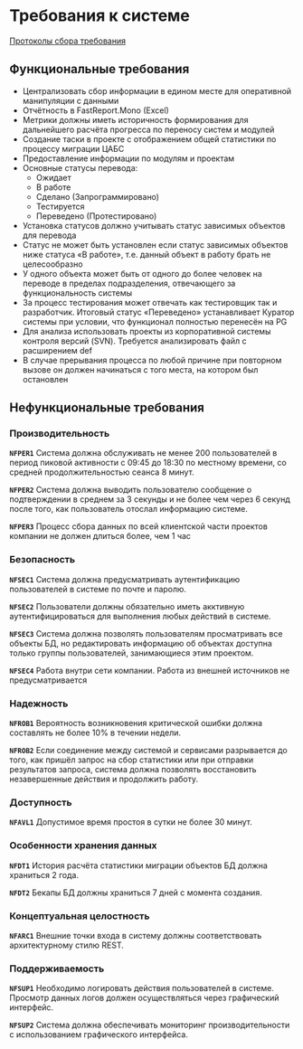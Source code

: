 # Требования к системе

[Протоколы сбора требования](interviews.md)

## Функциональные требования
 - Централизовать сбор информации в едином месте для оперативной манипуляции с данными
 - Отчётность в FastReport.Mono (Excel)
 - Метрики должны иметь историчность формирования для дальнейшего расчёта прогресса по переносу систем и модулей
 - Создание таски в проекте с отображением общей статистики по процессу миграции ЦАБС
 - Предоставление информации по модулям и проектам
 - Основные статусы перевода:
    - Ожидает
    - В работе
    - Сделано (Запрограммировано)
    - Тестируется
    - Переведено (Протестировано)
 - Установка статусов должно учитывать статус зависимых объектов для перевода
 - Статус не может быть установлен если статус зависимых объектов ниже статуса «В работе», т.е. данный объект в работу брать не целесообразно
 - У одного объекта может быть от одного до более человек на переводе в пределах подразделения, отвечающего за функциональность системы
 - За процесс тестирования может отвечать как тестировщик так и разработчик. Итоговый статус «Переведено» устанавливает Куратор системы при условии, что функционал полностью перенесён на PG
 - Для анализа использовать проекты из корпоративной системы контроля версий (SVN). Требуется анализировать файл с расширением def
 - В случае прерывания процесса по любой причине при повторном вызове он должен начинаться с того места, на котором был остановлен

## Нефункциональные требования

### Производительность

**`NFPER1`** Система должна обслуживать не менее 200 пользователей в период пиковой активности с 09:45 до 18:30 по местному времени, со средней продолжительностью сеанса 8 минут.    

**`NFPER2`** Система должна выводить пользователю сообщение о подтверждении в среднем за 3 секунды и не более чем через 6 секунд после того, как пользователь отослал информацию системе.  

**`NFPER3`** Процесс сбора данных по всей клиентской части проектов компании не должен длиться более, чем 1 час

### Безопасность

**`NFSEC1`** Система должна предусматривать аутентификацию пользователей в системе по почте и паролю.  

**`NFSEC2`** Пользователи должны обязательно иметь акктивную аутентифицироваться для выполнения любых действий в системе.

**`NFSEC3`** Система должна позволять пользователям просматривать все объекты БД, но редактировать информацию об объектах доступна только группы пользователей, занимающиеся этим проектом.

**`NFSEC4`** Работа внутри сети компании. Работа из внешней источников не предусматривается

### Надежность

**`NFROB1`** Вероятность возникновения критической ошибки должна составлять не более 10% в течении недели.  

**`NFROB2`** Если соединение между системой и сервисами разрывается до того, как пришёл запрос на сбор статистики или при отправки результатов запроса, система должна позволять восстановить незавершенные действия и продолжить работу.

### Доступность

**`NFAVL1`** Допустимое время простоя в сутки не более 30 минут.

### Особенности хранения данных 

**`NFDT1`** История расчёта статистики миграции объектов БД должна храниться 2 года.  

**`NFDT2`** Бекапы БД должны храниться 7 дней с момента создания.

### Концептуальная целостность

**`NFARC1`** Внешние точки входа в систему должны соответствовать архитектурному стилю REST.  

### Поддерживаемость

**`NFSUP1`** Необходимо логировать действия пользователей в системе. Просмотр данных логов должен осуществляться через графический интерфейс. 

**`NFSUP2`** Система должна обеспечивать мониторинг производительности с использованием графического интерфейса.